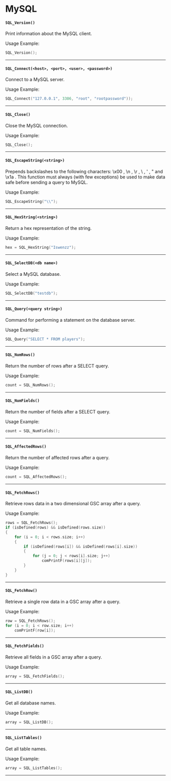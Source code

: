 # MySQL

#### ``SQL_Version()``
Print information about the MySQL client.

Usage Example:
```c
SQL_Version();
```
<hr>

#### ``SQL_Connect(<host>, <port>, <user>, <password>)``
Connect to a MySQL server.

Usage Example:
```c
SQL_Connect("127.0.0.1", 3306, "root", "rootpassword"));
```
<hr>

#### ``SQL_Close()``
Close the MySQL connection.

Usage Example:
```c
SQL_Close();
```
<hr>

#### ``SQL_EscapeString(<string>)``
Prepends backslashes to the following characters: \x00 , \n , \r , \ , ' , " and \x1a . This function must always (with few exceptions) be used to make data safe before sending a query to MySQL.

Usage Example:
```c
SQL_EscapeString("\\");
```
<hr>

#### ``SQL_HexString(<string>)``
Return a hex representation of the string.

Usage Example:
```c
hex = SQL_HexString("Iswenzz");
```
<hr>

#### ``SQL_SelectDB(<db name>)``
Select a MySQL database.

Usage Example:
```c
SQL_SelectDB("testdb");
```
<hr>

#### ``SQL_Query(<query string>)``
Command for performing a statement on the database server.

Usage Example:
```c
SQL_Query("SELECT * FROM players");
```
<hr>

#### ``SQL_NumRows()``
Return the number of rows after a SELECT query.

Usage Example:
```c
count = SQL_NumRows();
```
<hr>

#### ``SQL_NumFields()``
Return the number of fields after a SELECT query.

Usage Example:
```c
count = SQL_NumFields();
```
<hr>

#### ``SQL_AffectedRows()``
Return the number of affected rows after a query.

Usage Example:
```c
count = SQL_AffectedRows();
```
<hr>

#### ``SQL_FetchRows()``
Retrieve rows data in a two dimensional GSC array after a query.

Usage Example:
```c
rows = SQL_FetchRows();
if (isDefined(rows) && isDefined(rows.size))
{
    for (i = 0; i < rows.size; i++)
    {
        if (isDefined(rows[i]) && isDefined(rows[i].size))
        {
            for (j = 0; j < rows[i].size; j++)
                comPrintF(rows[i][j]);
        }
    }
}
```
<hr>

#### ``SQL_FetchRow()``
Retrieve a single row data in a GSC array after a query.

Usage Example:
```c
row = SQL_FetchRows();
for (i = 0; i < row.size; i++)
    comPrintF(row[i]);
```
<hr>

#### ``SQL_FetchFields()``
Retrieve all fields in a GSC array after a query.

Usage Example:
```c
array = SQL_FetchFields();
```
<hr>

#### ``SQL_ListDB()``
Get all database names.

Usage Example:
```c
array = SQL_ListDB();
```
<hr>

#### ``SQL_ListTables()``
Get all table names.

Usage Example:
```c
array = SQL_ListTables();
```
<hr>